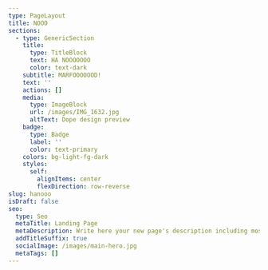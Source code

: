 ```yaml
---
type: PageLayout
title: NOOO
sections:
  - type: GenericSection
    title:
      type: TitleBlock
      text: HA NOOOOOOO
      color: text-dark
    subtitle: MARFOOOOOOD!
    text: ''
    actions: []
    media:
      type: ImageBlock
      url: /images/IMG_1632.jpg
      altText: Dope design preview
    badge:
      type: Badge
      label: ''
      color: text-primary
    colors: bg-light-fg-dark
    styles:
      self:
        alignItems: center
        flexDirection: row-reverse
slug: hanooo
isDraft: false
seo:
  type: Seo
  metaTitle: Landing Page
  metaDescription: Write here your new page's description including most relevant keywords.
  addTitleSuffix: true
  socialImage: /images/main-hero.jpg
  metaTags: []
---
```

